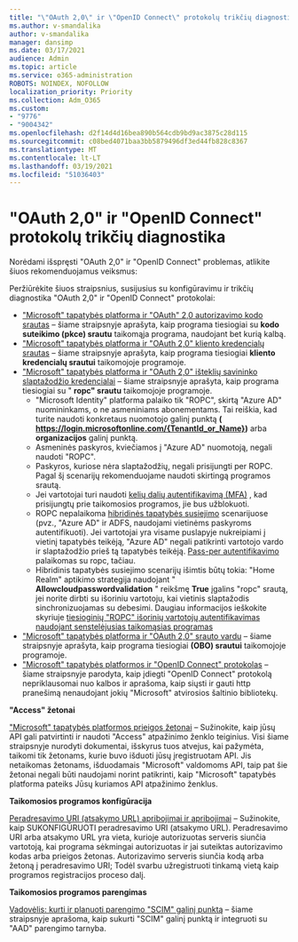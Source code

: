 ```yaml
---
title: "\"OAuth 2,0\" ir \"OpenID Connect\" protokolų trikčių diagnostika"
ms.author: v-smandalika
author: v-smandalika
manager: dansimp
ms.date: 03/17/2021
audience: Admin
ms.topic: article
ms.service: o365-administration
ROBOTS: NOINDEX, NOFOLLOW
localization_priority: Priority
ms.collection: Adm_O365
ms.custom:
- "9776"
- "9004342"
ms.openlocfilehash: d2f14d4d16bea890b564cdb9bd9ac3875c28d115
ms.sourcegitcommit: c08bed4071baa3bb5879496df3ed44fb828c8367
ms.translationtype: MT
ms.contentlocale: lt-LT
ms.lasthandoff: 03/19/2021
ms.locfileid: "51036403"
---
```

# <a name="troubleshoot-oauth-20-and-openid-connect-protocols"></a>"OAuth 2,0" ir "OpenID Connect" protokolų trikčių diagnostika

Norėdami išspręsti "OAuth 2,0" ir "OpenID Connect" problemas, atlikite šiuos rekomenduojamus veiksmus:

Peržiūrėkite šiuos straipsnius, susijusius su konfigūravimu ir trikčių diagnostika "OAuth 2,0" ir "OpenID Connect" protokolai:

- ["Microsoft" tapatybės platforma ir "OAuth" 2,0 autorizavimo kodo srautas](https://docs.microsoft.com/azure/active-directory/develop/v2-oauth2-auth-code-flow) – šiame straipsnyje aprašyta, kaip programa tiesiogiai su **kodo suteikimo (pkce) srautu** taikomąja programa, naudojant bet kurią kalbą.
- ["Microsoft" tapatybės platforma ir "OAuth 2,0" kliento kredencialų srautas](https://docs.microsoft.com/azure/active-directory/develop/v2-oauth2-client-creds-grant-flow) – šiame straipsnyje aprašyta, kaip programa tiesiogiai **kliento kredencialų srautui** taikomojoje programoje.
- ["Microsoft" tapatybės platforma ir "OAuth 2,0" išteklių savininko slaptažodžio kredencialai](https://docs.microsoft.com/azure/active-directory/develop/v2-oauth-ropc) – šiame straipsnyje aprašyta, kaip programa tiesiogiai su " **ropc" srautu** taikomojoje programoje.
    - "Microsoft Identity" platforma palaiko tik "ROPC", skirtą "Azure AD" nuomininkams, o ne asmeniniams abonementams. Tai reiškia, kad turite naudoti konkretaus nuomotojo galinį punktą **( https://login.microsoftonline.com/{TenantId_or_Name})** arba **organizacijos** galinį punktą.
    - Asmeninės paskyros, kviečiamos į "Azure AD" nuomotoją, negali naudoti "ROPC".
    - Paskyros, kuriose nėra slaptažodžių, negali prisijungti per ROPC. Pagal šį scenarijų rekomenduojame naudoti skirtingą programos srautą.
    - Jei vartotojai turi naudoti [kelių dalių autentifikavimą (MFA)](https://docs.microsoft.com/azure/active-directory/authentication/concept-mfa-howitworks) , kad prisijungtų prie taikomosios programos, jie bus užblokuoti.
    - ROPC nepalaikoma [hibridinės tapatybės susiejimo](https://docs.microsoft.com/azure/active-directory/hybrid/whatis-fed) scenarijuose (pvz., "Azure AD" ir ADFS, naudojami vietinėms paskyroms autentifikuoti). Jei vartotojai yra visame puslapyje nukreipiami į vietinį tapatybės teikėją, "Azure AD" negali patikrinti vartotojo vardo ir slaptažodžio prieš tą tapatybės teikėją. [Pass-per autentifikavimo](https://docs.microsoft.com/azure/active-directory/hybrid/how-to-connect-pta) palaikomas su ropc, tačiau.
    - Hibridinis tapatybės susiejimo scenarijų išimtis būtų tokia: "Home Realm" aptikimo strategija naudojant " **Allowcloudpasswordvalidation** " reikšmę **True** įgalins "ropc" srautą, jei norite dirbti su išoriniu vartotoju, kai vietinis slaptažodis sinchronizuojamas su debesimi. Daugiau informacijos ieškokite skyriuje [tiesioginių "ROPC" išorinių vartotojų autentifikavimas naudojant senstelėjusias taikomąsias programas](https://docs.microsoft.com/azure/active-directory/manage-apps/configure-authentication-for-federated-users-portal#enable-direct-ropc-authentication-of-federated-users-for-legacy-applications) 
- ["Microsoft" tapatybės platforma ir "OAuth 2,0" srauto vardu](https://docs.microsoft.com/azure/active-directory/develop/v2-oauth2-on-behalf-of-flow) – šiame straipsnyje aprašyta, kaip programa tiesiogiai **(OBO) srautui** taikomojoje programoje.
- ["Microsoft" tapatybės platformos ir "OpenID Connect" protokolas](https://docs.microsoft.com/azure/active-directory/develop/v2-protocols-oidc) – šiame straipsnyje parodyta, kaip įdiegti "OpenID Connect" protokolą nepriklausomai nuo kalbos ir aprašoma, kaip siųsti ir gauti http pranešimą nenaudojant jokių "Microsoft" atvirosios šaltinio bibliotekų.

**"Access" žetonai**

["Microsoft" tapatybės platformos prieigos žetonai](https://docs.microsoft.com/azure/active-directory/develop/access-tokens) – Sužinokite, kaip jūsų API gali patvirtinti ir naudoti "Access" atpažinimo ženklo teiginius. Visi šiame straipsnyje nurodyti dokumentai, išskyrus tuos atvejus, kai pažymėta, taikomi tik žetonams, kurie buvo išduoti jūsų įregistruotam API. Jis netaikomas žetonams, išduodamais "Microsoft" valdomoms API, taip pat šie žetonai negali būti naudojami norint patikrinti, kaip "Microsoft" tapatybės platforma pateiks Jūsų kuriamos API atpažinimo ženklus.

**Taikomosios programos konfigūracija**

[Peradresavimo URI (atsakymo URL) apribojimai ir apribojimai](https://docs.microsoft.com/azure/active-directory/develop/reply-url) – Sužinokite, kaip SUKONFIGŪRUOTI peradresavimo URI (atsakymo URL). Peradresavimo URI arba atsakymo URL yra vieta, kurioje autorizuotas serveris siunčia vartotoją, kai programa sėkmingai autorizuotas ir jai suteiktas autorizavimo kodas arba prieigos žetonas. Autorizavimo serveris siunčia kodą arba žetoną į peradresavimo URI; Todėl svarbu užregistruoti tinkamą vietą kaip programos registracijos proceso dalį.

**Taikomosios programos parengimas**

[Vadovėlis: kurti ir planuoti parengimo "SCIM" galinį punktą](https://docs.microsoft.com/azure/active-directory/app-provisioning/use-scim-to-provision-users-and-groups) – šiame straipsnyje aprašoma, kaip sukurti "SCIM" galinį punktą ir integruoti su "AAD" parengimo tarnyba.


